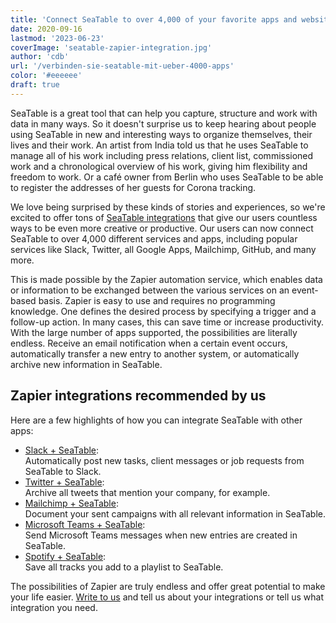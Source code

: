 ```yaml
---
title: 'Connect SeaTable to over 4,000 of your favorite apps and websites'
date: 2020-09-16
lastmod: '2023-06-23'
coverImage: 'seatable-zapier-integration.jpg'
author: 'cdb'
url: '/verbinden-sie-seatable-mit-ueber-4000-apps'
color: '#eeeeee'
draft: true
---
```


SeaTable is a great tool that can help you capture, structure and work with data in many ways. So it doesn't surprise us to keep hearing about people using SeaTable in new and interesting ways to organize themselves, their lives and their work. An artist from India told us that he uses SeaTable to manage all of his work including press relations, client list, commissioned work and a chronological overview of his work, giving him flexibility and freedom to work. Or a café owner from Berlin who uses SeaTable to be able to register the addresses of her guests for Corona tracking.

We love being surprised by these kinds of stories and experiences, so we're excited to offer tons of [SeaTable integrations](/en/integrationen/) that give our users countless ways to be even more creative or productive. Our users can now connect SeaTable to over 4,000 different services and apps, including popular services like Slack, Twitter, all Google Apps, Mailchimp, GitHub, and many more.

This is made possible by the Zapier automation service, which enables data or information to be exchanged between the various services on an event-based basis. Zapier is easy to use and requires no programming knowledge. One defines the desired process by specifying a trigger and a follow-up action. In many cases, this can save time or increase productivity. With the large number of apps supported, the possibilities are literally endless. Receive an email notification when a certain event occurs, automatically transfer a new entry to another system, or automatically archive new information in SeaTable.

## Zapier integrations recommended by us

Here are a few highlights of how you can integrate SeaTable with other apps:

- [Slack + SeaTable](https://seatable.io/en/integrationen/slack/):  
   Automatically post new tasks, client messages or job requests from SeaTable to Slack.
- [Twitter + SeaTable](https://seatable.io/en/integrationen/):  
   Archive all tweets that mention your company, for example.
- [Mailchimp + SeaTable](https://seatable.io/en/integrationen/):  
   Document your sent campaigns with all relevant information in SeaTable.
- [Microsoft Teams + SeaTable](https://zapier.com/apps/seatable/integrations/microsoft-teams):  
   Send Microsoft Teams messages when new entries are created in SeaTable.
- [Spotify + SeaTable](https://zapier.com/apps/seatable/integrations/spotify):  
   Save all tracks you add to a playlist to SeaTable.

The possibilities of Zapier are truly endless and offer great potential to make your life easier. [Write to us](/en/kontakt/) and tell us about your integrations or tell us what integration you need.
